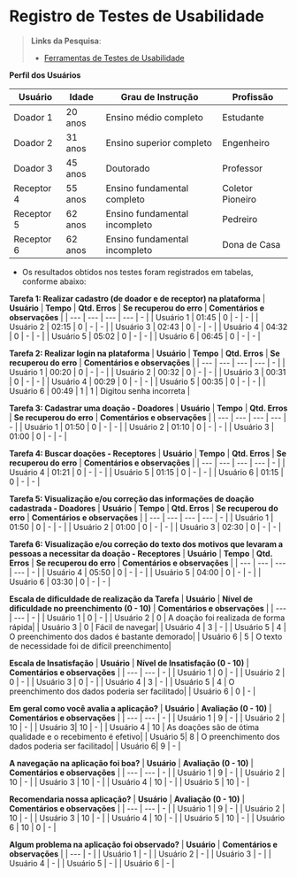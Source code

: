 # Registro de Testes de Usabilidade

> **Links da Pesquisa**:
> - [Ferramentas de Testes de Usabilidade](https://www.usability.gov/how-to-and-tools/resources/templates.html)

**Perfil dos Usuários**

| **Usuário** 	| **Idade** | **Grau de Instrução** 	      | **Profissão**       |
| --- 	        | --- 	    | --- 	                        | ---                 |
| Doador 1	    | 20 anos	  | Ensino médio completo         | Estudante           |
| Doador 2     | 31 anos   | Ensino superior completo      | Engenheiro          |
| Doador 3	    | 45 anos   | Doutorado	  | Professor         |
| Receptor 4	    | 55 anos   |	Ensino fundamental completo           | Coletor Pioneiro           |
| Receptor 5	    | 62 anos   | Ensino fundamental incompleto | Pedreiro |
| Receptor 6	    | 62 anos   | Ensino fundamental incompleto | Dona de Casa|



- Os resultados obtidos nos testes foram registrados em tabelas, conforme abaixo:



**Tarefa 1: Realizar cadastro (de doador e de receptor) na plataforma**
| **Usuário** | **Tempo** | **Qtd. Erros** | **Se recuperou do erro** | **Comentários e observações** |
| --- 	      | --- 	    | --- 	         | ---                      | - |
| Usuário 1	  | 01:45     | 0              | -                        | - |
| Usuário 2   | 02:15     | 0              | -                        | -  |
| Usuário 3	  | 02:43     | 0              | -                        |  - |
| Usuário 4	  | 04:32     | 0              | -                        |  -  |
| Usuário 5	  | 05:02     | 0              | -                        | - |
| Usuário 6	  | 06:45     | 0              | -                        | - |

**Tarefa 2: Realizar login na plataforma**
| **Usuário** | **Tempo** | **Qtd. Erros** | **Se recuperou do erro** | **Comentários e observações** |
| --- 	      | --- 	    | --- 	         | ---                      | - |
| Usuário 1	  | 00:20     | 0              | -                        | - |
| Usuário 2   | 00:32     | 0              | -                        | -  |
| Usuário 3	  | 00:31     | 0              | -                        |  - |
| Usuário 4	  | 00:29     | 0              | -                        |  -  |
| Usuário 5	  | 00:35     | 0              | -                        | - |
| Usuário 6	  | 00:49     | 1              | 1                        | Digitou senha incorreta |

**Tarefa 3: Cadastrar uma doação - Doadores**
| **Usuário** | **Tempo** | **Qtd. Erros** | **Se recuperou do erro** | **Comentários e observações** |
| --- 	      | --- 	    | --- 	         | ---                      | - |
| Usuário 1	  | 01:50     | 0              | -                        | - |
| Usuário 2   | 01:10     | 0              | -                        | -  |
| Usuário 3	  | 01:00     | 0              | -                        |  - |

**Tarefa 4: Buscar doações - Receptores**
| **Usuário** | **Tempo** | **Qtd. Erros** | **Se recuperou do erro** | **Comentários e observações** |
| --- 	      | --- 	    | --- 	         | ---                      | - |
| Usuário 4	  | 01:21     | 0              | -                        | - |
| Usuário 5   | 01:15     | 0              | -                        | -  |
| Usuário 6	  | 01:15     | 0              | -                        |  - |

**Tarefa 5: Visualização e/ou correção das informações de doação cadastrada - Doadores**
| **Usuário** | **Tempo** | **Qtd. Erros** | **Se recuperou do erro** | **Comentários e observações** |
| --- 	      | --- 	    | --- 	         | ---                      | - |
| Usuário 1	  | 01:50     | 0              | -                        | - |
| Usuário 2   | 01:00     | 0              | -                        | -  |
| Usuário 3	  | 02:30    | 0              | -                        |  - |

**Tarefa 6: Visualização e/ou correção do texto dos motivos que levaram a pessoas a necessitar da doação - Receptores**
| **Usuário** | **Tempo** | **Qtd. Erros** | **Se recuperou do erro** | **Comentários e observações** |
| --- 	      | --- 	    | --- 	         | ---                      | - |
| Usuário 4	  | 05:50     | 0              | -                        | - |
| Usuário 5   | 04:00     | 0              | -                        | -  |
| Usuário 6	  | 03:30    | 0              | -                        |  - |

**Escala de dificuldade de realização da Tarefa**
| **Usuário** | **Nível de dificuldade no preenchimento (0 - 10)** | **Comentários e observações** |
| --- 	      | --- 	    | - |
| Usuário 1	  | 0     | - |
| Usuário 2   | 0  | A doação foi realizada de forma rápida|
| Usuário 3	  | 0    | Fácil de navegar|
| Usuário 4	  | 3    | - |
| Usuário 5	  | 4   | O preenchimento dos dados é bastante demorado|
| Usuário 6	  | 5    | O texto de necessidade foi de difícil preenchimento|

**Escala de Insatisfação**
| **Usuário** | **Nível de Insatisfação (0 - 10)** | **Comentários e observações** |
| --- 	      | --- 	    | - |
| Usuário 1	  | 0     | - |
| Usuário 2   | 0     | - |
| Usuário 3 | 0     | - |
| Usuário 4 | 3     | - |
| Usuário 5  | 4  | O preenchimento dos dados poderia ser facilitado|
| Usuário 6  | 0 | - |

**Em geral como você avalia a aplicação?**
| **Usuário** | **Avaliação (0 - 10)** | **Comentários e observações** |
| --- 	      | --- 	    | - |
| Usuário 1	  | 9     | - |
| Usuário 2   | 10     | - |
| Usuário 3| 10     | - |
| Usuário 4 | 10   | As doações são de ótima qualidade e o recebimento é efetivo|
| Usuário 5| 8  | O preenchimento dos dados poderia ser facilitado|
| Usuário 6| 9    | - |

**A navegação na aplicação foi boa?**
| **Usuário** | **Avaliação (0 - 10)** | **Comentários e observações** |
| --- 	      | --- 	    | - |
| Usuário 1	  | 9     | - |
| Usuário 2   | 10     | - |
| Usuário 3 | 10       | - |
| Usuário 4  | 10     | - |
| Usuário 5 | 10   | - |

**Recomendaria nossa aplicação?**
| **Usuário** | **Avaliação (0 - 10)** | **Comentários e observações** |
| --- 	      | --- 	    | - |
| Usuário 1	  | 9     | - |
| Usuário 2   | 10     | - |
| Usuário 3 | 10       | - |
| Usuário 4  | 10     | - |
| Usuário 5 | 10   | - |
| Usuário 6	  | 10    | 0     | - |

**Algum problema na aplicação foi observado?**
| **Usuário** | **Comentários e observações** |
| --- 	      | - |
| Usuário 1  | - |
| Usuário 2   | - |
| Usuário 3	| - |
| Usuário 4	| - |
| Usuário 5	| - |
| Usuário 6	| - |

